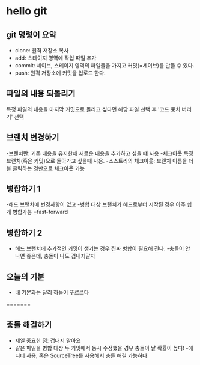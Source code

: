 # hello git

## git 명령어 요약

- clone: 원격 저장소 복사
- add: 스테이지 영역에 작업 파일 추가
- commit: 세이브, 스테이지 영역의 파일들을 가지고 커밋(=세이브)를 만들 수  있다.
- push: 원격 저장소에 커밋을 업로드 한다.

## 파일의 내용 되돌리기
특정 파일의 내용을 마지막 커밋으로 돌리고 싶다면 해당 파일 선택 후 '코드 뭉치 버리기' 선택

## 브랜치 변경하기

-브랜치란: 기존 내용을 유지한채 새로운  내용을 추가하고 싶을 떄 사용
-체크아웃:특정 브랜치(혹은 커밋)으로 돌아가고 싶을때 사용.
-소스트리의 체크아웃: 브랜치 이름을 더블 클릭하는 것만으로 체크아웃 가능

## 병합하기 1

-해드 브랜치에 변경사항이 없고
-병합 대상 브랜치가 헤드로부터 시작된 경우 아주 쉽게 병합가능 =fast-forward

## 병합하기 2
- 헤드 브랜치에 추가적인 커밋이 생기는 경우 진짜 병합이 필요해 진다.
-충돌이 안 나면 좋은데, 충돌이 나도 겁내지말자

## 오늘의 기분
- 내 기본과는 달리 하늘이 푸르르다 

=======
## 충돌 해결하기

- 제일 중요한 점: 겁내지 말아요
- 같은 파일을 병합 대상 두 커밋에서 동시 수정했을 경우 충돌이 날 확률이 높다!
-에디터 사용, 혹은 SourceTree를 사용해서 충돌 해결 가능하다